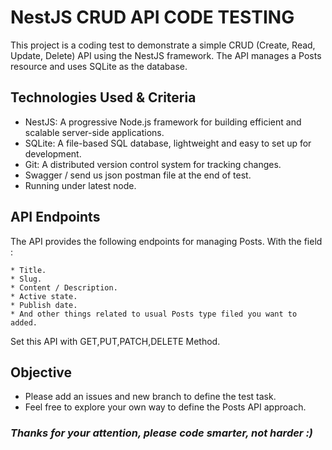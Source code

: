 # NestJS CRUD API CODE TESTING

This project is a coding test to demonstrate a simple CRUD (Create, Read, Update, Delete) API using the NestJS framework. The API manages a Posts resource and uses SQLite as the database.

## Technologies Used & Criteria
* NestJS: A progressive Node.js framework for building efficient and scalable server-side applications.
* SQLite: A file-based SQL database, lightweight and easy to set up for development.
* Git: A distributed version control system for tracking changes.
* Swagger / send us json postman file at the end of test.
* Running under latest node.

## API Endpoints
The API provides the following endpoints for managing Posts. With the field :
```
* Title.
* Slug.
* Content / Description.
* Active state.
* Publish date.
* And other things related to usual Posts type filed you want to added.
```
Set this API with GET,PUT,PATCH,DELETE Method.

## Objective
* Please add an issues and new branch to define the test task.
* Feel free to explore your own way to define the Posts API approach.

### <em>Thanks for your attention, please code smarter, not harder :)</em>
